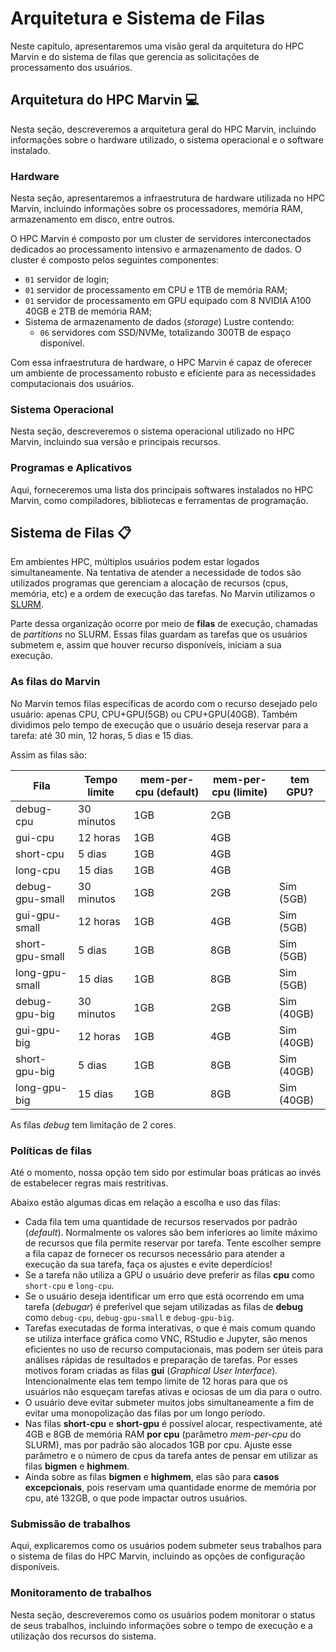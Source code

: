 # Arquitetura e Sistema de Filas

Neste capítulo, apresentaremos uma visão geral da arquitetura do HPC Marvin e do
sistema de filas que gerencia as solicitações de processamento dos usuários.

## Arquitetura do HPC Marvin 💻

Nesta seção, descreveremos a arquitetura geral do HPC Marvin, incluindo
informações sobre o hardware utilizado, o sistema operacional e o software
instalado.

### Hardware

Nesta seção, apresentaremos a infraestrutura de hardware utilizada no HPC
Marvin, incluindo informações sobre os processadores, memória RAM, armazenamento
em disco, entre outros.

O HPC Marvin é composto por um cluster de servidores interconectados dedicados
ao processamento intensivo e armazenamento de dados. O cluster é composto pelos
seguintes componentes:

- `01` servidor de login;
- `01` servidor de processamento em CPU e 1TB de memória RAM;
- `01` servidor de processamento em GPU equipado com 8 NVIDIA A100 40GB e 2TB de memória RAM;
- Sistema de armazenamento de dados (_storage_) Lustre contendo:
  - `06` servidores com SSD/NVMe, totalizando 300TB de espaço disponível.

Com essa infraestrutura de hardware, o HPC Marvin é capaz de oferecer um
ambiente de processamento robusto e eficiente para as necessidades
computacionais dos usuários.

### Sistema Operacional

Nesta seção, descreveremos o sistema operacional utilizado no HPC Marvin,
incluindo sua versão e principais recursos.

### Programas e Aplicativos

Aqui, forneceremos uma lista dos principais softwares instalados no HPC Marvin,
como compiladores, bibliotecas e ferramentas de programação.

## Sistema de Filas 📋

Em ambientes HPC, múltiplos usuários podem estar logados simultaneamente. Na tentativa de atender a necessidade de todos são utilizados programas que gerenciam a alocação de recursos (cpus, memória, etc) e a ordem de execução das tarefas. No Marvin utilizamos o [SLURM](https://slurm.schedmd.com/overview.html).

Parte dessa organização ocorre por meio de **filas** de execução, chamadas de _partitions_ no SLURM. Essas filas guardam as tarefas que os usuários submetem e, assim que houver recurso disponíveis, iniciam a sua execução. 

### As filas do Marvin

<!-- Aqui, apresentaremos os diferentes tipos de filas disponíveis no HPC Marvin, -->
<!-- incluindo filas para processamento de longa duração, filas para processamento de -->
<!-- curta duração, dentre outras. -->

No Marvin temos filas específicas de acordo com o recurso desejado pelo usuário: apenas CPU, CPU+GPU(5GB) ou CPU+GPU(40GB). Também dividimos pelo tempo de execução que o usuário deseja reservar para a tarefa: até 30 min, 12 horas, 5 dias e 15 dias. 

Assim as filas são:

| Fila | Tempo limite | mem-per-cpu (default) | mem-per-cpu (limite) | tem GPU? |
|------|--------------|-----------------------|----------------------|----------|
| debug-cpu | 30 minutos | 1GB | 2GB | |
| gui-cpu | 12 horas | 1GB | 4GB | |
| short-cpu | 5 dias | 1GB | 4GB | |
| long-cpu | 15 dias | 1GB | 4GB | |
| debug-gpu-small | 30 minutos | 1GB | 2GB | Sim (5GB) |
| gui-gpu-small | 12 horas | 1GB | 4GB | Sim (5GB) |
| short-gpu-small | 5 dias | 1GB | 8GB | Sim (5GB) |
| long-gpu-small | 15 dias | 1GB | 8GB | Sim (5GB) |
| debug-gpu-big | 30 minutos | 1GB | 2GB | Sim (40GB) |
| gui-gpu-big | 12 horas | 1GB | 4GB | Sim (40GB) |
| short-gpu-big | 5 dias | 1GB | 8GB | Sim (40GB) |
| long-gpu-big | 15 dias | 1GB | 8GB | Sim (40GB) |

As filas *debug* tem limitação de 2 cores.

### Políticas de filas

Até o momento, nossa opção tem sido por estimular boas práticas ao invés de estabelecer regras mais restritivas.

Abaixo estão algumas dicas em relação a escolha e uso das filas:

- Cada fila tem uma quantidade de recursos reservados por padrão (_default_). Normalmente os valores são bem inferiores ao limite máximo de recursos que fila permite reservar por tarefa. Tente escolher sempre a fila capaz de fornecer os recursos necessário para atender a execução da sua tarefa, faça os ajustes e evite deperdícios!  
- Se a tarefa não utiliza a GPU o usuário deve preferir as filas **cpu** como `short-cpu` e `long-cpu`.
- Se o usuário deseja identificar um erro que está ocorrendo em uma tarefa (_debugar_) é preferível que sejam utilizadas as filas de **debug** como `debug-cpu`, `debug-gpu-small` e `debug-gpu-big`.
- Tarefas executadas de forma interativas, o que é mais comum quando se utiliza interface gráfica como VNC, RStudio e Jupyter, são menos eficientes no uso de recurso computacionais, mas podem ser úteis para análises rápidas de resultados e preparação de tarefas. Por esses motivos foram criadas as filas **gui** (_Graphical User Interface_). Intencionalmente elas tem tempo limite de 12 horas para que os usuários não esqueçam tarefas ativas e ociosas de um dia para o outro.
- O usuário deve evitar submeter muitos jobs simultaneamente a fim de evitar uma monopolização das filas por um longo período.
- Nas filas **short-cpu** e **short-gpu** é possível alocar, respectivamente, até 4GB e 8GB de memória RAM **por cpu** (parâmetro _mem-per-cpu_ do SLURM), mas por padrão são alocados 1GB por cpu. Ajuste esse parâmetro e o número de cpus da tarefa antes de pensar em utilizar as filas **bigmen** e **highmem**.
- Ainda sobre as filas **bigmen** e **highmem**, elas são para **casos excepcionais**, pois reservam uma quantidade enorme de memória por cpu, até 132GB, o que pode impactar outros usuários.  


### Submissão de trabalhos

Aqui, explicaremos como os usuários podem submeter seus trabalhos para o sistema
de filas do HPC Marvin, incluindo as opções de configuração disponíveis.

### Monitoramento de trabalhos

Nesta seção, descreveremos como os usuários podem monitorar o status de seus
trabalhos, incluindo informações sobre o tempo de execução e a utilização dos
recursos do sistema.
